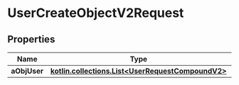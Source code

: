 
# UserCreateObjectV2Request

## Properties
Name | Type | Description | Notes
------------ | ------------- | ------------- | -------------
**aObjUser** | [**kotlin.collections.List&lt;UserRequestCompoundV2&gt;**](UserRequestCompoundV2.md) |  | 



